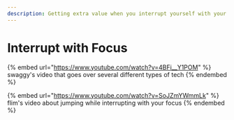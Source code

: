 ```yaml
---
description: Getting extra value when you interrupt yourself with your Focus
---
```


# Interrupt with Focus

{% embed url="https://www.youtube.com/watch?v=4BFi__Y1POM" %}
swaggy's video that goes over several different types of tech
{% endembed %}

{% embed url="https://www.youtube.com/watch?v=SoJZmYWmmLk" %}
flim's video about jumping while interrupting with your focus
{% endembed %}
